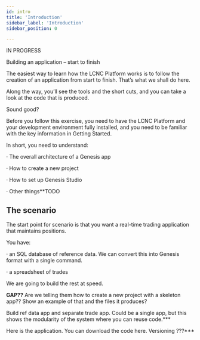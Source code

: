 ```yaml
---
id: intro
title: 'Introduction'
sidebar_label: 'Introduction'
sidebar_position: 0

---
```

IN PROGRESS

Building an application – start to finish

The easiest way to learn how the LCNC Platform works is to follow the creation of an application from start to finish. That’s what we shall do here.

Along the way, you’ll see the tools and the short cuts, and you can take a look at the code that is produced.

Sound good?

Before you follow this exercise, you need to have the LCNC Platform and your development environment fully installed, and you need to be familiar with the key information in Getting Started.

In short, you need to understand:

· The overall architecture of a Genesis app

· How to create a new project

· How to set up Genesis Studio

· Other things**TODO

## The scenario

The start point for scenario is that you want a real-time trading application that maintains positions.

You have:

· an SQL database of reference data. We can convert this into Genesis format with a single command.

· a spreadsheet of trades

We are going to build the rest at speed.

**GAP??** Are we telling them how to create a new project with a skeleton app?? Show an example of that and the files it produces?

Build ref data app and separate trade app. Could be a single app, but this shows the modularity of the system where you can reuse code.***

Here is the application. You can download the code here. Versioning ???***